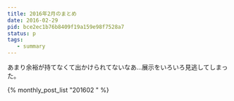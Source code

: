 ```yaml
---
title: 2016年2月のまとめ
date: 2016-02-29
pid: bce2ec1b76b8409f19a159e98f7528a7
status: p
tags:
   - summary
---
```


あまり余裕が持てなくて出かけられてないなあ…展示をいろいろ見逃してしまった。

{% monthly_post_list "201602 " %}